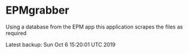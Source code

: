 # EPMgrabber
Using a database from the EPM app this application scrapes the files as required


Latest backup: Sun Oct 6 15:20:01 UTC 2019
